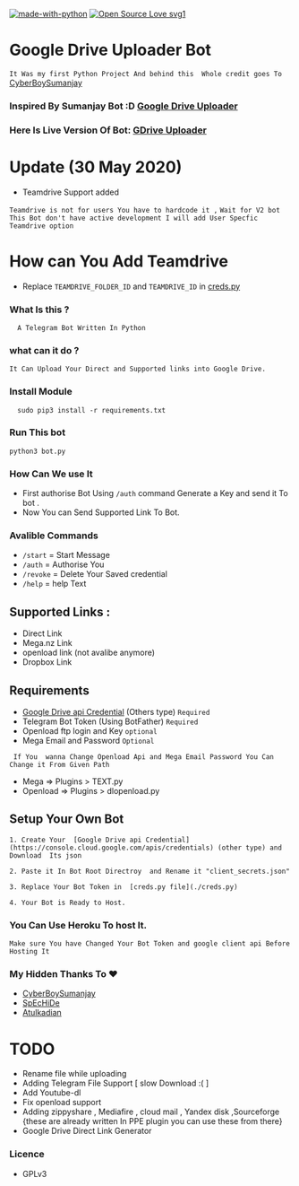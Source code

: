 [![made-with-python](https://img.shields.io/badge/Made%20with-Python-1f425f.svg)](https://www.python.org/) [![Open Source Love svg1](https://badges.frapsoft.com/os/v1/open-source.svg?v=103)](https://github.com/ellerbrock/open-source-badges/)

# Google Drive Uploader Bot
  
`It Was my first Python Project And behind this  Whole credit goes To ` [CyberBoySumanjay](https://github.com/cyberboysumanjay) 

### Inspired By Sumanjay  Bot :D [Google Drive Uploader](https://telegram.dog/driveuploadbot)
### Here Is Live Version Of Bot: [GDrive Uploader](https://tx.me/Gdrive_Tg_Bot)




# Update (30 May 2020)

- Teamdrive Support added 


`Teamdrive is not for users You have to hardcode it ,`
`Wait for V2 bot This Bot don't have active development I will add User Specfic Teamdrive option`

# How can You Add Teamdrive
-  Replace `TEAMDRIVE_FOLDER_ID` and `TEAMDRIVE_ID` in [creds.py](./creds.py) 


### What Is this ?
 ```
   A Telegram Bot Written In Python 

 ```
 ### what can it do ?

 ```  
 It Can Upload Your Direct and Supported links into Google Drive.

 ```
### Install Module 
```
  sudo pip3 install -r requirements.txt
```
### Run This bot
```
python3 bot.py
```
 ### How Can We use It 
  - First authorise Bot Using `/auth` command Generate a Key and send it To bot .
  - Now You can Send Supported Link To Bot.

### Avalible Commands
  - `/start` =  Start Message
  - `/auth` = Authorise You
  - `/revoke` = Delete Your Saved credential
  - `/help` =  help Text

## Supported Links : 
 - Direct Link
 - Mega.nz Link
 - openload link (not avalibe anymore)
 - Dropbox Link

## Requirements
  - [Google Drive api Credential](https://console.cloud.google.com/apis/credentials) (Others type)  `Required`
  - Telegram Bot Token (Using BotFather)  `Required`
  - Openload ftp login and Key  `optional`
  - Mega Email and Password  `Optional`

 ` If You  wanna Change Openload Api and Mega Email Password You Can Change it From Given Path`
   - Mega => Plugins > TEXT.py
   - Openload  => Plugins > dlopenload.py

## Setup Your Own Bot
```
1. Create Your  [Google Drive api Credential](https://console.cloud.google.com/apis/credentials) (other type) and Download  Its json

2. Paste it In Bot Root Directroy  and Rename it "client_secrets.json"

3. Replace Your Bot Token in  [creds.py file](./creds.py)

4. Your Bot is Ready to Host. 
```
### You Can Use Heroku To host It.

 `Make sure You have Changed Your Bot Token and google client api Before Hosting It`


 

### My Hidden Thanks To  :heart: 
  - [CyberBoySumanjay](https://github.com/cyberboysumanjay)
  - [SpEcHiDe](https://github.com/SpEcHiDe)
  - [Atulkadian](https://github.com/atulkadian)





# TODO
  - Rename file while uploading
  - Adding Telegram File Support [ slow Download :( ]
  - Add  Youtube-dl
  - Fix openload support
  - Adding zippyshare , Mediafire , cloud mail  , Yandex disk ,Sourceforge {these are already written In PPE plugin you can use these from there}
  - Google Drive Direct Link Generator
### Licence
  - GPLv3
